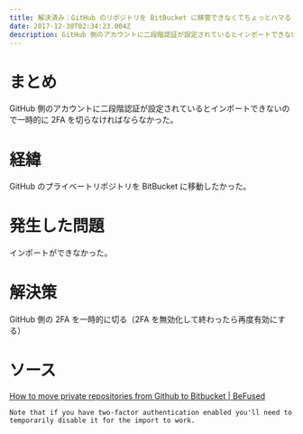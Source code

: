 ```yaml
---
title: 解決済み：GitHub のリポジトリを BitBucket に移管できなくてちょっとハマる
date: 2017-12-30T02:34:23.004Z
description: GitHub 側のアカウントに二段階認証が設定されているとインポートできないので一時的に 2FA を切らなければならなかった。
---
```

# まとめ

GitHub 側のアカウントに二段階認証が設定されているとインポートできないので一時的に 2FA を切らなければならなかった。



# 経緯

GitHub のプライベートリポジトリを BitBucket に移動したかった。



# 発生した問題

インポートができなかった。



# 解決策

GitHub 側の 2FA を一時的に切る（2FA を無効化して終わったら再度有効にする）



# ソース

[How to move private repositories from Github to Bitbucket | BeFused](http://befused.com/git/github-bitbucket-move)

`Note that if you have two-factor authentication enabled you'll need to temporarily disable it for the import to work.`
